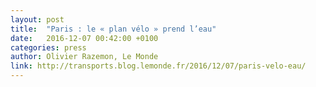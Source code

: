 ```yaml
---
layout: post
title:  "Paris : le « plan vélo » prend l’eau"
date:   2016-12-07 00:42:00 +0100
categories: press
author: Olivier Razemon, Le Monde
link: http://transports.blog.lemonde.fr/2016/12/07/paris-velo-eau/
---
```


